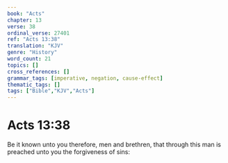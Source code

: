 ```yaml
---
book: "Acts"
chapter: 13
verse: 38
ordinal_verse: 27401
ref: "Acts 13:38"
translation: "KJV"
genre: "History"
word_count: 21
topics: []
cross_references: []
grammar_tags: [imperative, negation, cause-effect]
thematic_tags: []
tags: ["Bible","KJV","Acts"]
---
```


# Acts 13:38

Be it known unto you therefore, men and brethren, that through this man is preached unto you the forgiveness of sins:
